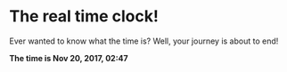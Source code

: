 # The real time clock!

Ever wanted to know what the time is? Well, your journey is about to end!

**The time is Nov 20, 2017, 02:47**